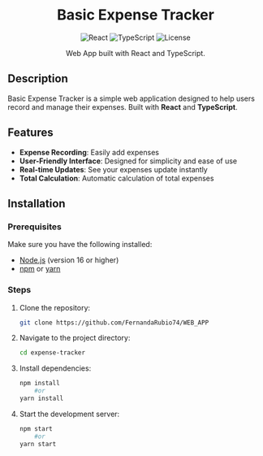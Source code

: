 <h1 align=center>Basic Expense Tracker</h1>

<p align="center">
  <img src="https://img.shields.io/badge/React-18.x-blue?logo=react" alt="React">
  <img src="https://img.shields.io/badge/TypeScript-5.x-blue?logo=typescript" alt="TypeScript">
  <img src="https://img.shields.io/badge/License-MIT-green" alt="License">
</p>

<p align=center>Web App built with React and TypeScript.</p>

## Description

Basic Expense Tracker is a simple web application designed to help users record and manage their expenses. Built with **React** and **TypeScript**.

## Features

- **Expense Recording**: Easily add expenses
- **User-Friendly Interface**: Designed for simplicity and ease of use
- **Real-time Updates**: See your expenses update instantly
- **Total Calculation**: Automatic calculation of total expenses

## Installation

### Prerequisites

Make sure you have the following installed:
- [Node.js](https://nodejs.org/) (version 16 or higher)
- [npm](https://www.npmjs.com/) or [yarn](https://yarnpkg.com/)

### Steps

1. Clone the repository:
   ```bash
   git clone https://github.com/FernandaRubio74/WEB_APP
2. Navigate to the project directory:
	```bash
 	cd expense-tracker
3. Install dependencies:
	```bash
 	npm install
		#or
	yarn install
4. Start the development server:
	```bash
	npm start
 		#or
	yarn start
